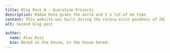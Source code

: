 ```yaml
---
title: Blog Post 0 - Quaratine Projects
description: Madam Rona gives the world and I a lot of me time
content: This website was built during the Corona-virus pandemic of 2020. It is among many other quarantine projects, both tech related and not, that i used in order to distract myself from the world outside. It's definitely the most successful! Others include -  Actually trying to learn to dance, trying to learn to speak French, and trying to understand the stock market 
alt: Second blog post

author:
  name: Alex Ruiz
  bio: Bored in the house, in the house bored.
---
```


